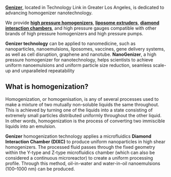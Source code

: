 [**Genizer**](https://www.genizer.com/), located in Technology Link in Greater Los Angeles, 
is dedicated to advancing homogenizer nanotechnology. 

We provide [**high pressure homogenizers**](https://www.genizer.com/c/high-pressure-homogenizer_0360), [**liposome extruders**](https://www.genizer.com/c/liposome-extruder_0365), [**diamond interaction chambers**](https://www.genizer.com/c/diamond-interaction-chamber_0118),
and high pressure gauges compatible with other brands of high pressure homogenizers and high pressure pumps.

**Genizer technology** can be applied to nanomedicine, such as nanoparticles, nanoemulsions, liposomes, vaccines, gene delivery systems, as well as cell disruption, graphene and nanotube. **NanoGenizer**, a high pressure homogenizer for nanotechnology, helps scientists to achieve uniform nanoemulsions and uniform particle size reduction, seamless scale-up and unparalleled repeatability

## What is homogenization?

Homogenization, or homogenisation, is any of several processes used to make a mixture of two mutually non-soluble liquids the same throughout. This is achieved by turning one of the liquids into a state consisting of extremely small particles distributed uniformly throughout the other liquid. In other words, homogenization is the process of converting two immiscible liquids into an emulsion. 

**Genizer** homogenization technology applies a microfluidics **Diamond Interaction Chamber (DIXC)** to produce uniform nanoparticles in high shear homogenizers. The processed fluid passes through the fixed geometry within the Y-type and Z-type microfluidics chamber (which can also be considered a continuous microreactor) to create a uniform processing profile. Through this method, oil-in-water and water-in-oil nanoemulsions (100–1000 nm) can be produced.
